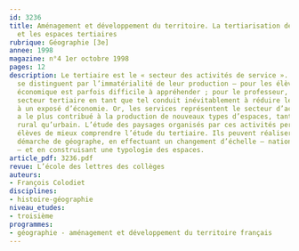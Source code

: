 ```yaml
---
id: 3236
title: Aménagement et développement du territoire. La tertiarisation de l’économie
  et les espaces tertiaires
rubrique: Géographie [3e]
annee: 1998
magazine: n°4 1er octobre 1998
pages: 12
description: Le tertiaire est le « secteur des activités de service ». Les services
  se distinguent par l’immatérialité de leur production – pour les élèves, cette situation
  économique est parfois difficile à appréhender ; pour le professeur, traiter du
  secteur tertiaire en tant que tel conduit inévitablement à réduire le cours de géographie
  à un exposé d’économie. Or, les services représentent le secteur d’activité qui
  a le plus contribué à la production de nouveaux types d’espaces, tant en milieu
  rural qu’urbain. L’étude des paysages organisés par ces activités permet donc aux
  élèves de mieux comprendre l’étude du tertiaire. Ils peuvent réaliser une véritable
  démarche de géographe, en effectuant un changement d’échelle – nationale, puis locale
  – et en construisant une typologie des espaces.
article_pdf: 3236.pdf
revue: L’école des lettres des collèges
auteurs:
- François Colodiet
disciplines:
- histoire-géographie
niveau_etudes:
- troisième
programmes:
- géographie - aménagement et développement du territoire français
---
```

